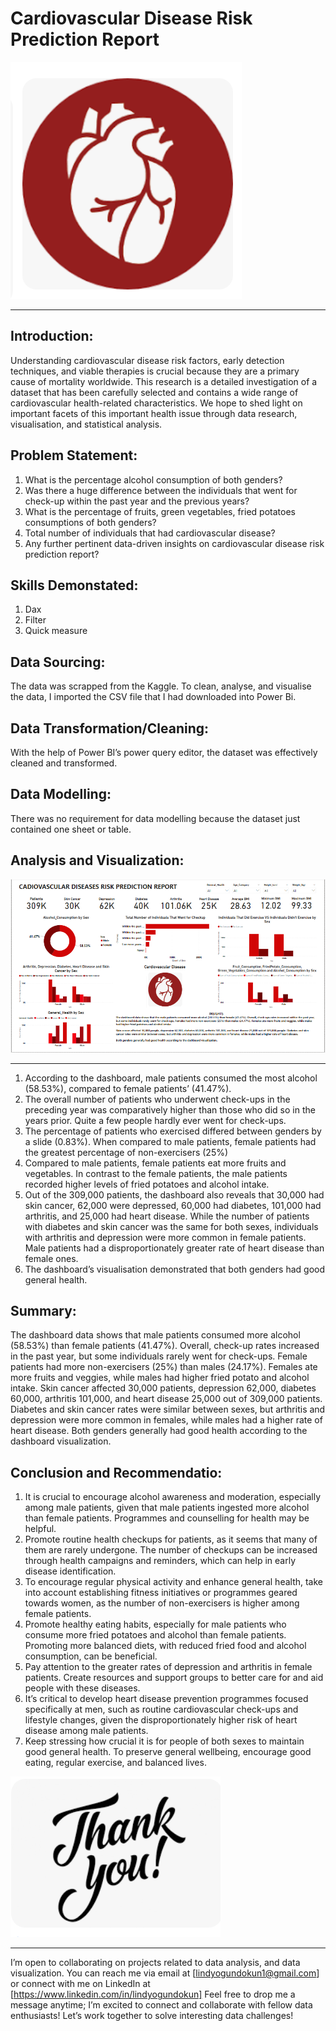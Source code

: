 # Cardiovascular Disease Risk Prediction Report

![](CVD_picture.png)
___

## Introduction:

Understanding cardiovascular disease risk factors, early detection techniques, and viable therapies is crucial because they are a primary cause of mortality worldwide. This research is a detailed investigation of a dataset that has been carefully selected and contains a wide range of cardiovascular health-related characteristics. We hope to shed light on important facets of this important health issue through data research, visualisation, and statistical analysis. 

## Problem Statement: 
1. What is the percentage alcohol consumption of both genders?
2. Was there a huge difference between the individuals that went for check-up within the past year and the previous years?
3. What is the percentage of fruits, green vegetables, fried potatoes consumptions of both genders?
4. Total number of individuals that had cardiovascular disease?
5. Any further pertinent data-driven insights on cardiovascular disease risk prediction report?

## Skills Demonstated:

1. Dax
2. Filter
3. Quick measure

## Data Sourcing:

The data was scrapped from the Kaggle. To clean, analyse, and visualise the data, I imported the CSV file that I had downloaded into Power Bi.

## Data Transformation/Cleaning: 

With the help of Power BI’s power query editor, the dataset was effectively cleaned and transformed.

## Data Modelling: 

There was no requirement for data modelling because the dataset just contained one sheet or table.

## Analysis and Visualization:

![](CVD_dashboard.PNG)
___

1. According to the dashboard, male patients consumed the most alcohol (58.53%), compared to female patients’ (41.47%).
2. The overall number of patients who underwent check-ups in the preceding year was comparatively higher than those who did so in the years prior. Quite a few people hardly ever went for check-ups.
3. The percentage of patients who exercised differed between genders by a slide (0.83%). When compared to male patients, female patients had the greatest percentage of non-exercisers (25%) 
4. Compared to male patients, female patients eat more fruits and vegetables. In contrast to the female patients, the male patients recorded higher levels of fried potatoes and alcohol intake. 
5. Out of the 309,000 patients, the dashboard also reveals that 30,000 had skin cancer, 62,000 were depressed, 60,000 had diabetes, 101,000 had arthritis, and 25,000 had heart disease. 
While the number of patients with diabetes and skin cancer was the same for both sexes, individuals with arthritis and depression were more common in female patients. Male patients had a disproportionately greater rate of heart disease than female ones.
6. The dashboard’s visualisation demonstrated that both genders had good general health.

## Summary:

The dashboard data shows that male patients consumed more alcohol (58.53%) than female patients (41.47%). Overall, check-up rates increased in the past year, but some individuals rarely went for check-ups. Female patients had more non-exercisers (25%) than males (24.17%). Females ate more fruits and veggies, while males had higher fried potato and alcohol intake. Skin cancer affected 30,000 patients, depression 62,000, diabetes 60,000, arthritis 101,000, and heart disease 25,000 out of 309,000 patients. Diabetes and skin cancer rates were similar between sexes, but arthritis and depression were more common in females, while males had a higher rate of heart disease. Both genders generally had good health according to the dashboard visualization.

## Conclusion and Recommendatio:

1. It is crucial to encourage alcohol awareness and moderation, especially among male patients, given that male patients ingested more alcohol than female patients. Programmes and counselling for health may be helpful.
2. Promote routine health checkups for patients, as it seems that many of them are rarely undergone. The number of checkups can be increased through health campaigns and reminders, which can help in early disease identification.
3. To encourage regular physical activity and enhance general health, take into account establishing fitness initiatives or programmes geared towards women, as the number of non-exercisers is higher among female patients.
4. Promote healthy eating habits, especially for male patients who consume more fried potatoes and alcohol than female patients. Promoting more balanced diets, with reduced fried food and alcohol consumption, can be beneficial.
5. Pay attention to the greater rates of depression and arthritis in female patients. Create resources and support groups to better care for and aid people with these diseases.
6. It’s critical to develop heart disease prevention programmes focused specifically at men, such as routine cardiovascular check-ups and lifestyle changes, given the disproportionately higher risk of heart disease among male patients.
7. Keep stressing how crucial it is for people of both sexes to maintain good general health. To preserve general wellbeing, encourage good eating, regular exercise, and balanced lives.

![](Thank_you.png)
___

I’m open to collaborating on projects related to data analysis, and data visualization. You can reach me via email at [lindyogundokun1@gmail.com] or connect with me on LinkedIn at [https://www.linkedin.com/in/lindyogundokun] Feel free to drop me a message anytime; I’m excited to connect and collaborate with fellow data enthusiasts! Let’s work together to solve interesting data challenges!

